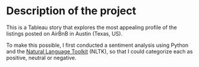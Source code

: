 # Description of the project

This is a Tableau story that explores the most appealing profile of the listings posted on AirBnB in Austin (Texas, US).

To make this possible, I first conducted a sentiment analysis using Python and the [Natural Language Toolkit](https://www.nltk.org/) (NLTK), so that I could categorize each as positive, neutral or negative.

